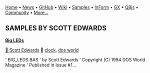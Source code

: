[Home](https://qb64.com) • [News](../news.md) • [GitHub](https://github.com/QB64Official/qb64) • [Wiki](https://github.com/QB64Official/qb64/wiki) • [Samples](../samples.md) • [InForm](../inform.md) • [GX](../gx.md) • [QBjs](../qbjs.md) • [Community](../community.md) • [More...](../more.md)

## SAMPLES BY SCOTT EDWARDS

**[Big LEDs](big-leds/index.md)**

[🐝 Scott Edwards](scott-edwards.md) 🔗 [clock](clock.md), [dos world](dos-world.md)

' BIG_LEDS.BAS ' by Scott Edwards ' Copyright (C) 1994 DOS World Magazine ' Published in Issue #1...
